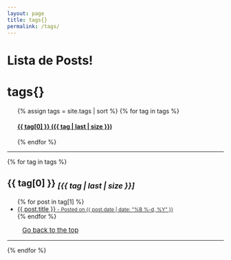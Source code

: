 ```yaml
---
layout: page
title: tags{}
permalink: /tags/
---
```

# Lista de Posts!
<!-- I follow the file from cloudoftags file of my github(https://github.com/hyunyoung2/hyunyoung2.github.io/blob/master/cloudoftags.html)-->
<!-- this code from https://github.com/codinfox/codinfox-lanyon/blob/dev/blog/categories.html-->
  <div class="page"> 
  <h1 class="orange">tags{}</h1>

  <ul class="taxonomy__index">
    {% assign tags = site.tags | sort %}
    {% for tag in tags %}
      <h4><a href="#{{ tag[0] | slugify }}"> <!-- style="color: #1C1C1C;" is font color of cloud index -->
   <!-- I get rid of left option -->
        <strong>{{ tag[0] }} </strong><span class="taxonomy__count">({{ tag | last | size }})</span>
      </span>
    </a>  </h4>
    {% endfor %}
    </ul>
 <!--  </div>-->
  <hr/> <!-- margin-top and margin-bottom in main.css -->
  <!-- <div class="post-preview">--> <!--post-preview -->
    {% for tag in tags %} <!-- style="padding-top: 70px;" is used to deal with nav-custom bar -->
      <h2 id="{{ tag[0] | slugify }}"> {{ tag[0] }}  <i><sub>[{{ tag | last | size }}]</sub></i></h2> <!-- I added new class -->
      <ul> <!-- post-subtitle -->
        {% for post in tag[1] %}
          <a href="{{ site.baseurl }}{{ post.url }}">
        <li>
          {{ post.title }}
        <small class="post-meta" style="color: #313131;"> - Posted on {{ post.date | date: "%B %-d, %Y" }}</small>
        </li>
        </a>
        {% endfor %}
      </ul>
        <a href="#top" class="btn btn-default" style="font-size: 15px; padding: 0px 5px; margin-left: 30px">
          <span class="fa fa-refresh" aria-hidden="true"></span> Go back to the top
        </a> 
        <hr/>
    {% endfor %}
  </div>